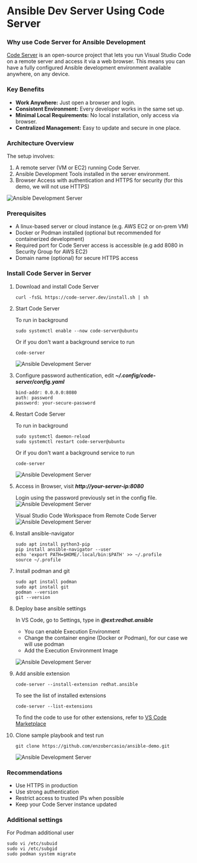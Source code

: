 # Ansible Dev Server Using Code Server

### Why use Code Server for Ansible Development

[Code Server](https://code.visualstudio.com/docs/remote/vscode-server) is an open-source project that lets you run Visual Studio Code on a remote server and access it via a web browser. This means you can have a fully configured Ansible development environment available anywhere, on any device.

### Key Benefits
- **Work Anywhere:** Just open a browser and login. 
- **Consistent Environment:** Every developer works in the same set up. 
- **Minimal Local Requirements:** No local installation, only access via browser. 
- **Centralized Management:** Easy to update and secure in one place. 

### Architecture Overview 
The setup involves: 

1. A remote server (VM or EC2) running Code Server. 
2. Ansible Development Tools installed in the server environment. 
3. Browser Access with authentication and HTTPS for security (for this demo, we will not use HTTPS)

![Ansible Development Server](/img/ansible-dev-server/img-00.png)

### Prerequisites 
- A linux-based server or cloud instance (e.g. AWS EC2 or on-prem VM)
- Docker or Podman installed (optional but recommended for containerized development)
- Required port for Code Server access is accessible (e.g add 8080 in Security Group for AWS EC2)
- Domain name (optional) for secure HTTPS access

### Install Code Server in Server

1. Download and install Code Server

    ```
    curl -fsSL https://code-server.dev/install.sh | sh
    ```

2. Start Code Server
    
    To run in background
    ```
    sudo systemctl enable --now code-server@ubuntu
    ```
     
    Or if you don't want a background service to run
    ```
    code-server
    ```

    ![Ansible Development Server](/img/ansible-dev-server/img-01.png)
  

3. Configure password authentication, edit **_~/.config/code-server/config.yaml_**

    ```
    bind-addr: 0.0.0.0:8080
    auth: password
    password: your-secure-password
    ```

4. Restart Code Server
    
    To run in background
    ```
    sudo systemctl daemon-reload
    sudo systemctl restart code-server@ubuntu
    ```
     
    Or if you don't want a background service to run
    ```
    code-server
    ```

    ![Ansible Development Server](/img/ansible-dev-server/img-01.png)

5. Access in Browser, visit **_http://your-server-ip:8080_**
   
    Login using the password previously set in the config file. 
    ![Ansible Development Server](/img/ansible-dev-server/img-02.png)

    Visual Studio Code Workspace from Remote Code Server
    ![Ansible Development Server](/img/ansible-dev-server/img-03.png)

6. Install ansible-navigator 

    ```
    sudo apt install python3-pip
    pip install ansible-navigator --user
    echo 'export PATH=$HOME/.local/bin:$PATH' >> ~/.profile
    source ~/.profile
    ```

7. Install podman and git

    ```
    sudo apt install podman
    sudo apt install git
    podman --version
    git --version
    ```

8. Deploy base ansible settings

    In VS Code, go to Settings, type in **_@ext:redhat.ansible_**
    - You can enable Execution Environment
    - Change the container engine (Docker or Podman), for our case we will use podman
    - Add the Execution Environment Image 

    ![Ansible Development Server](/img/ansible-dev-server/img-04.png)

9. Add ansible extension

    ```
    code-server --install-extension redhat.ansible
    ```
    To see the list of installed extensions
    ```
    code-server --list-extensions
    ```
    To find the code to use for other extensions, refer to [VS Code Marketplace](https://marketplace.visualstudio.com/vscode)

10. Clone sample playbook and test run

    ```
    git clone https://github.com/enzobercasio/ansible-demo.git
    ```
    ![Ansible Development Server](/img/ansible-dev-server/img-05.png)


### Recommendations
- Use HTTPS in production 
- Use strong authentication 
- Restrict access to trusted IPs when possible
- Keep your Code Server instance updated


### Additional settings 

For Podman additional user

```
sudo vi /etc/subuid
sudo vi /etc/subgid 
sudo podman system migrate
```